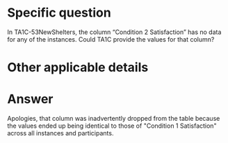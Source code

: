 ﻿# Specific question #
In TA1C-53NewShelters, the column “Condition 2 Satisfaction” has no data for any of the instances. Could TA1C provide the values for that column?


# Other applicable details #


# Answer #

Apologies, that column was inadvertently dropped from the table because the values ended up being identical to those of "Condition 1 Satisfaction" across all instances and participants. 